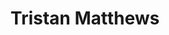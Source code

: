 ---
category: Alumni
layout: lab_member
photo: placeholder.png
social: {}
title: Tristan Matthews
---